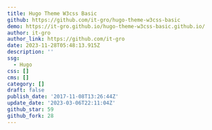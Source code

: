 ```yaml
---
title: Hugo Theme W3css Basic
github: https://github.com/it-gro/hugo-theme-w3css-basic
demo: https://it-gro.github.io/hugo-theme-w3css-basic.github.io/
author: it-gro
author_link: https://github.com/it-gro
date: 2023-11-28T05:48:13.915Z
description: ''
ssg:
  - Hugo
css: []
cms: []
category: []
draft: false
publish_date: '2017-11-08T13:26:44Z'
update_date: '2023-03-06T22:11:04Z'
github_star: 59
github_fork: 28
---
```

